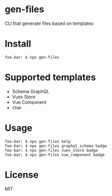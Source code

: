 # gen-files
CLI that generate files based on templates

# Install
```shell script
foo-bar: $ npx gen-files
```

# Supported templates
- Schema GraphQL
- Vuex Store
- Vue Component
- chai
# Usage
```shell script
foo-bar: $ npx gen-files help
foo-bar: $ npx gen-files graphql_schema badge
foo-bar: $ npx gen-files vuex_store badge
foo-bar: $ npx gen-files vue_component badge
```

# License
MIT